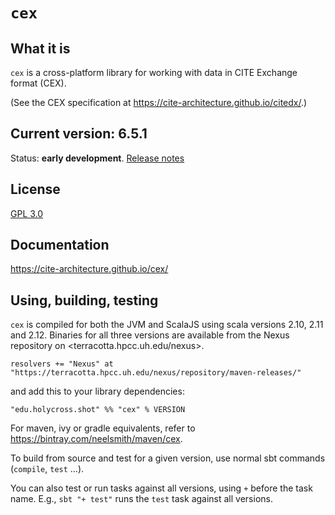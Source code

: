 # `cex`

## What it is

`cex` is a cross-platform library for working with data in CITE Exchange format (CEX).

(See the CEX specification at <https://cite-architecture.github.io/citedx/>.)

## Current version: 6.5.1


Status:  **early development**. [Release notes](releases.md)

## License

[GPL 3.0](https://opensource.org/licenses/gpl-3.0.html)


## Documentation

<https://cite-architecture.github.io/cex/>


## Using, building, testing

`cex` is compiled for both the JVM and ScalaJS using scala versions 2.10, 2.11 and 2.12. Binaries for all three versions are available from the Nexus repository on <terracotta.hpcc.uh.edu/nexus>.

    resolvers += "Nexus" at "https://terracotta.hpcc.uh.edu/nexus/repository/maven-releases/"

and  add this to your library dependencies:

    "edu.holycross.shot" %% "cex" % VERSION

For maven, ivy or gradle equivalents, refer to <https://bintray.com/neelsmith/maven/cex>.



To build from source and test for a given version, use normal sbt commands (`compile`, `test` ...).

You can also test or run tasks against all versions, using `+` before the task name.  E.g.,  `sbt "+ test"` runs the `test` task against all versions.
